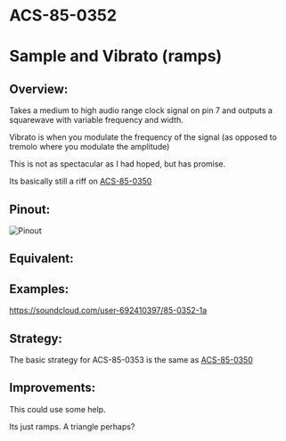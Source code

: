 # ACS-85-0352
Sample and Vibrato (ramps)
==============

## Overview:
Takes a medium to high audio range clock signal on pin 7 and outputs a squarewave with variable frequency and width.

Vibrato is when you modulate the frequency of the signal (as opposed to tremolo where you modulate the amplitude)

This is not as spectacular as I had hoped, but has promise.

Its basically still a riff on [ACS-85-0350](https://github.com/robstave/ArduinoComponentSketches/tree/master/ACS-85%20ATTiny85%20sketches/ACS-85-0350)
 
## Pinout:
![Pinout](https://github.com/robstave/ArduinoComponentSketches/blob/master/ACS-85%20ATTiny85%20sketches/ACS-85-0352/images/ACS-85-0352.png)


## Equivalent:


## Examples:
 https://soundcloud.com/user-692410397/85-0352-1a

## Strategy:

The basic strategy for ACS-85-0353 is the same as [ACS-85-0350](https://github.com/robstave/ArduinoComponentSketches/tree/master/ACS-85%20ATTiny85%20sketches/ACS-85-0350) 
 

## Improvements:
This could use some help.

Its just ramps. A triangle perhaps?


